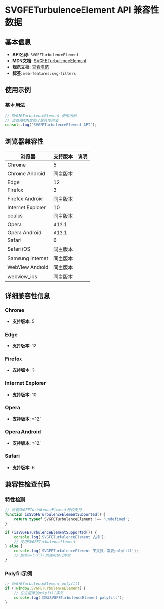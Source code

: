 # SVGFETurbulenceElement API 兼容性数据

## 基本信息

- **API名称**: `SVGFETurbulenceElement`
- **MDN文档**: [SVGFETurbulenceElement](https://developer.mozilla.org/docs/Web/API/SVGFETurbulenceElement)
- **规范文档**: [查看规范](https://drafts.fxtf.org/filter-effects/#InterfaceSVGFETurbulenceElement)
- **标签**: `web-features:svg-filters`

## 使用示例

### 基本用法

```javascript
// SVGFETurbulenceElement 使用示例
// 请查阅MDN文档了解具体用法
console.log('SVGFETurbulenceElement API');
```

## 浏览器兼容性

| 浏览器 | 支持版本 | 说明 |
|--------|----------|------|
| Chrome | 5 |  |
| Chrome Android | 同主版本 |  |
| Edge | 12 |  |
| Firefox | 3 |  |
| Firefox Android | 同主版本 |  |
| Internet Explorer | 10 |  |
| oculus | 同主版本 |  |
| Opera | ≤12.1 |  |
| Opera Android | ≤12.1 |  |
| Safari | 6 |  |
| Safari iOS | 同主版本 |  |
| Samsung Internet | 同主版本 |  |
| WebView Android | 同主版本 |  |
| webview_ios | 同主版本 |  |

## 详细兼容性信息

### Chrome

- **支持版本**: 5

### Edge

- **支持版本**: 12

### Firefox

- **支持版本**: 3

### Internet Explorer

- **支持版本**: 10

### Opera

- **支持版本**: ≤12.1

### Opera Android

- **支持版本**: ≤12.1

### Safari

- **支持版本**: 6

## 兼容性检查代码

### 特性检测

```javascript
// 检查SVGFETurbulenceElement是否支持
function isSVGFETurbulenceElementSupported() {
    return typeof SVGFETurbulenceElement !== 'undefined';
}

if (isSVGFETurbulenceElementSupported()) {
    console.log('SVGFETurbulenceElement 支持');
    // 使用SVGFETurbulenceElement
} else {
    console.log('SVGFETurbulenceElement 不支持，需要polyfill');
    // 加载polyfill或使用替代方案
}
```

### Polyfill示例

```javascript
// SVGFETurbulenceElement polyfill
if (!window.SVGFETurbulenceElement) {
    // 在这里添加polyfill实现
    console.log('加载SVGFETurbulenceElement polyfill');
}
```

